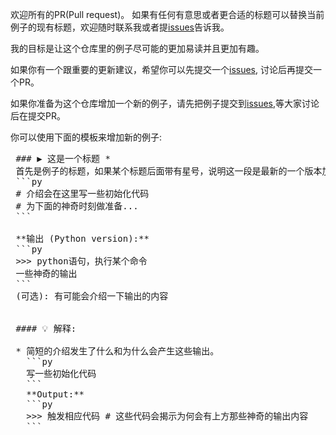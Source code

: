 欢迎所有的PR(Pull request)。 如果有任何有意思或者更合适的标题可以替换当前例子的现有标题，欢迎随时联系我或者提[issues](https://github.com/true1023/Crazy-Python/issues)告诉我。

我的目标是让这个仓库里的例子尽可能的更加易读并且更加有趣。

如果你有一个跟重要的更新建议，希望你可以先提交一个[issues](https://github.com/true1023/Crazy-Python/issues), 讨论后再提交一个PR。

如果你准备为这个仓库增加一个新的例子，请先把例子提交到[issues](https://github.com/true1023/Crazy-Python/issues),等大家讨论后在提交PR。

你可以使用下面的模板来增加新的例子:

<pre>
 ### ▶ 这是一个标题 *
 首先是例子的标题，如果某个标题后面带有星号，说明这一段是最新的一个版本加上的。
 ```py
 # 介绍会在这里写一些初始化代码
 # 为下面的神奇时刻做准备...
 ```

 **输出 (Python version):**
 ```py
 >>> python语句，执行某个命令
 一些神奇的输出
 ```
 (可选): 有可能会介绍一下输出的内容


 #### 💡 解释:

 * 简短的介绍发生了什么和为什么会产生这些输出。
   ```py
   写一些初始化代码
   ```
   **Output:**
   ```py
   >>> 触发相应代码 # 这些代码会揭示为何会有上方那些神奇的输出内容
   ```
</pre>
